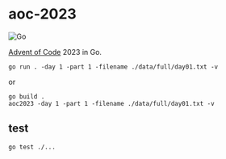 # aoc-2023

![Go](https://img.shields.io/badge/go-%2300ADD8.svg?style=for-the-badge&logo=go&logoColor=white)

[Advent of Code](https://adventofcode.com) 2023 in Go.


```
go run . -day 1 -part 1 -filename ./data/full/day01.txt -v
```

or

```
go build .
aoc2023 -day 1 -part 1 -filename ./data/full/day01.txt -v
```


## test

```
go test ./...
```